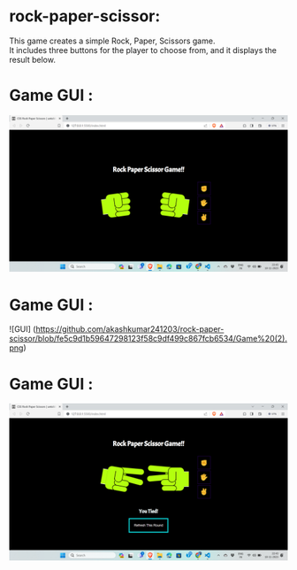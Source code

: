 # rock-paper-scissor:
This game creates a simple Rock, Paper, Scissors game.  
It includes three buttons for the player to choose from, and it displays the result below.   

# Game GUI :
![GUI](game.png)
# Game GUI :
![GUI] (https://github.com/akashkumar241203/rock-paper-scissor/blob/fe5c9d1b59647298123f58c9df499c867fcb6534/Game%20(2).png)
# Game GUI :
![GUI](https://github.com/akashkumar241203/rock-paper-scissor/blob/41da73c035c6678742637eeb8402337ac6b8e98e/Screenshot%20(26).png)
